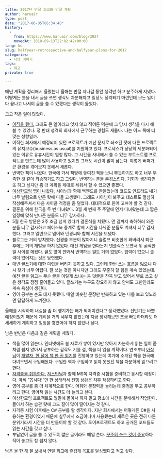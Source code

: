 ```yaml
---
title: 2017년 반절 회고와 반절 계획
author: haruair
type: post
date: "2017-06-05T06:34:48"
history:
  - 
    from: https://www.haruair.com/blog/3927
    movedAt: 2018-09-13T22:02:42+00:00
lang: ko
slug: halfyear-retrospective-and-halfyear-plans-for-2017
categories:
  - 나의 이야기
tags:
  - 회고
private: true

---
```

매년 계획을 정리해서 올렸는데 올해는 반절 지나갈 동안 생각만 하고 분주하게 지냈다. 어떻게든 틈을 내서 글을 쓰면 생각도 차분해지고 일정도 정리되기 마련인데 모든 일이 다 끝나고 나서야 글을 쓸 수 있겠다는 생각이 들었다.

크고 작은 일이 많았다.

  * [이직을 했다.][1] 그래도 큰 일이라고 잊지 않고 적어둔 덕분에 그 당시 생각을 다시 해볼 수 있었다. 정 반대 성격의 회사에서 근무하는 경험도 새롭다. 나는 어느 쪽에 더 맞는 성향일까.
  * 이직한 회사에서 예정되어 있던 프로젝트가 예산 문제로 좌초된 탓에 다른 프로젝트의 유지보수(business as usual)를 지원하고 있다. 프로세스가 상당히 세분화되어 있는 이유로 유휴시간이 엄청 많다. 그 시간을 사내에서 쓸 수 있는 부트스트랩 프로젝트를 만드는데 많이 사용하고 있지만 그래도 시간이 많이 남는다. 이렇게 버퍼가 큰 환경을 겪어보지 못해서 새롭다.
  * 번역한 책이 나왔다. 한국에 가서 책방에 놓여진 책을 보니 뿌듯하기도 하고 너무 부족한 것 같아 죄송하기도 하고 그렇다. 번역하는 분들 존경스럽다. 기회가 생긴다면 또 하고 싶지만 좀 더 계획을 제대로 세워서 할 수 있으면 좋겠다.
  * [이상한모임 앱이 나왔다.][2] 시아님과 함께 백엔드를 만들었는데 코드도 인프라도 내가 너무 날림으로 만든 탓에 다들 고생했다. 그래도 시아님이 봐주고 테스트도 열심히 작성해주셔서 다음 사이클 걱정을 좀 덜었다. 대대적으로 뜯어 고쳐야 할 것 같다.
  * 결혼을 위해 한국을 두 번 다녀왔다. 3월 세 번째 주 주말에 먼저 다녀왔는데 그 짧은 일정에 맞춰 만나준 분들도 너무 감사하다.
  * 5월 한국 방문은 2주 조금 넘게 있다가 결혼식을 치뤘다. 먼 길까지 축하하러 와준 분들 너무 감사하고 페이스북 중계로 함께 시간을 나눠준 분들도 계셔서 너무 감사했다. 그러고 멜번으로 넘어와 민경씨와 함께 시간을 보냈다.
  * 블로그는 거의 방치했다. 신경쓸 부분이 많아지니 슬럼프 비슷한게 와버려서 퇴근 후에는 거의 개발을 하지 않았다. 대신 게임을 한다든지 넷플릭스 보면서 위 굵직한 일 사이를 메웠다. 글도 많이 안봐서 번역하는 일도 거의 없었다. 입력이 없으니 출력이 없어지는 것은 당연했다.
  * 매년 글쓰기에 대한 미련을 버리지 못하고 있다. 그런데 한번 쓰는 흐름을 잃으니 다시 찾기 너무 어렵다. 잘 쓰는 것은 아니지만 그래도 꾸준히 할 힘은 계속 있었는데. 예전 글을 읽고는 무슨 글을 이렇게 쓰냐는 둥 덧글을 잔뜩 받고 있어서 별로 쓰고 싶은 생각도 점점 줄어들고 있다. 글쓰기는 누구도 강요하지 않고 안써도 그만인데도 계속 욕심이 생긴다.
  * 영어 공부는 손도 대지 못했다. 매일 비슷한 문장만 반복하고 있는 나를 보고 있노라면 답답하게 느껴진다.

올해를 시작하며 내실을 좀 더 챙겨가는 해가 되어야겠다고 생각했었다. 전반기는 바쁠 예정이었기 때문에 계획을 거의 세우지 않았는데 지금 생각해보면 조금 빠듯하더라도 더 세세하게 계획하고 일정을 쌓았어야 하지 않았나 싶다.

남은 반년은 다음과 같은 계획을 세웠다.

  * 책을 많이 읽는다. 인터넷에도 볼 자료가 쌓여 있지만 앉아서 차분하게 읽는 일이 좀처럼 쉽지 않아서 공부하는 감각도 기를 겸, 책을 더 읽을 계획이다. 연초부터 [아샬님][3]이 [개발자, 한 달에 책 한 권 읽기][4]를 진행하고 있는데 여기에 소개된 책을 한국에 다녀오면서 구입해왔다. 구입한 책과 구입하고 읽지 못했던 책을 차분하게 읽으려고 한다.
  * [자격증을 취득한다.][5] [저스틴님][6]과 함께 MS쪽 자격증 시험을 준비하고 응시할 예정이다. 아직 &#8220;봅시다!&#8221;만 한 상태라서 진행 상황은 차후 작성하려고 한다.
  * 영어 공부를 좀 더 체계적으로 한다. 어휘와 문장력을 늘리는데 중점을 두고 공부하려고 한다. 영어책 읽는 시간도 더 늘리고 싶다.
  * 이상한모임 프로젝트도 월말에 몰아서 하지 말고 평소에 시간을 분배해서 작업한다. 몰아서 하는 습관 탓에 코드 질이 많이 떨어지는 것 같다.
  * 자격증 시험 이후에는 C# 공부를 할 생각이다. 지난 회사에서는 어떻게든 C#을 사용하는 환경이었기 때문에 실무에서 조금이나마 사용했는데 새로온 곳은 전혀 다른 분위기라서 시간을 더 만들어야 할 것 같다. 토이프로젝트도 하고 공개된 코드들도 읽는 시간을 갖고 싶다.
  * 부담없이 글을 쓸 수 있도록 짧은 글이라도 매일 쓴다. [꾸준히 쓰는 것이 중요][7]하다 적어 놓고도 참 쉽지 않다.

남은 올 한 해 잘 보내서 연말 회고에 즐겁게 목표를 달성했다고 적고 싶다.

 [1]: http://www.haruair.com/blog/3850
 [2]: https://www.weirdx.io/
 [3]: https://twitter.com/ahastudio
 [4]: https://www.facebook.com/%EA%B0%9C%EB%B0%9C%EC%9E%90-%ED%95%9C-%EB%8B%AC%EC%97%90-%EC%B1%85-%ED%95%9C-%EA%B6%8C-%EC%9D%BD%EA%B8%B0-1368805959824637/
 [5]: http://www.haruair.com/notes/ms-certificate
 [6]: https://twitter.com/justinchronicle
 [7]: http://www.haruair.com/blog/3245
